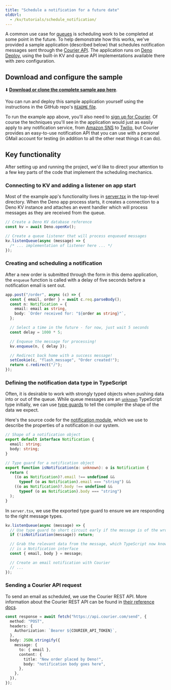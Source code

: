 ```yaml
---
title: "Schedule a notification for a future date"
oldUrl:
  - /kv/tutorials/schedule_notification/
---
```


A common use case for [queues](../manual/queue_overview.md) is scheduling work
to be completed at some point in the future. To help demonstrate how this works,
we've provided a sample application (described below) that schedules
notification messages sent through the [Courier API](https://www.courier.com/).
The application runs on [Deno Deploy](https://deno.com/deploy), using the
built-in KV and queue API implementations available there with zero
configuration.

## Download and configure the sample

⬇️
[**Download or clone the complete sample app here**](https://github.com/kwhinnery/deno_courier_example).

You can run and deploy this sample application yourself using the instructions
in the GitHub repo's
[`README` file](https://github.com/kwhinnery/deno_courier_example).

To run the example app above, you'll also need to
[sign up for Courier](https://app.courier.com/signup). Of course the techniques
you'll see in the application would just as easily apply to any notification
service, from [Amazon SNS](https://aws.amazon.com/sns/) to
[Twilio](https://www.twilio.com), but Courier provides an easy-to-use
notification API that you can use with a personal GMail account for testing (in
addition to all the other neat things it can do).

## Key functionality

After setting up and running the project, we'd like to direct your attention to
a few key parts of the code that implement the scheduling mechanics.

### Connecting to KV and adding a listener on app start

Most of the example app's functionality lives in
[server.tsx](https://github.com/kwhinnery/deno_courier_example/blob/main/server.tsx)
in the top-level directory. When the Deno app process starts, it creates a
connection to a Deno KV instance and attaches an event handler which will
process messages as they are received from the queue.

```ts title="server.tsx"
// Create a Deno KV database reference
const kv = await Deno.openKv();

// Create a queue listener that will process enqueued messages
kv.listenQueue(async (message) => {
  /* ... implementation of listener here ... */
});
```

### Creating and scheduling a notification

After a new order is submitted through the form in this demo application, the
`enqueue` function is called with a delay of five seconds before a notification
email is sent out.

```ts title="server.tsx"
app.post("/order", async (c) => {
  const { email, order } = await c.req.parseBody();
  const n: Notification = {
    email: email as string,
    body: `Order received for: "${order as string}"`,
  };

  // Select a time in the future - for now, just wait 5 seconds
  const delay = 1000 * 5;

  // Enqueue the message for processing!
  kv.enqueue(n, { delay });

  // Redirect back home with a success message!
  setCookie(c, "flash_message", "Order created!");
  return c.redirect("/");
});
```

### Defining the notification data type in TypeScript

Often, it is desirable to work with strongly typed objects when pushing data
into or out of the queue. While queue messages are an
[`unknown`](https://www.typescriptlang.org/docs/handbook/2/functions.html#unknown)
TypeScript type initially, we can use
[type guards](https://www.typescriptlang.org/docs/handbook/2/narrowing.html) to
tell the compiler the shape of the data we expect.

Here's the source code for the
[notification module](https://github.com/kwhinnery/deno_courier_example/blob/main/notification.ts),
which we use to describe the properties of a notification in our system.

```ts title="notification.ts"
// Shape of a notification object
export default interface Notification {
  email: string;
  body: string;
}

// Type guard for a notification object
export function isNotification(o: unknown): o is Notification {
  return (
    ((o as Notification)?.email !== undefined &&
      typeof (o as Notification).email === "string") &&
    ((o as Notification)?.body !== undefined &&
      typeof (o as Notification).body === "string")
  );
}
```

In `server.tsx`, we use the exported type guard to ensure we are responding to
the right message types.

```ts title="server.tsx"
kv.listenQueue(async (message) => {
  // Use type guard to short circuit early if the message is of the wrong type
  if (!isNotification(message)) return;

  // Grab the relevant data from the message, which TypeScript now knows
  // is a Notification interface
  const { email, body } = message;

  // Create an email notification with Courier
  // ...
});
```

### Sending a Courier API request

To send an email as scheduled, we use the Courier REST API. More information
about the Courier REST API can be found in
[their reference docs](https://www.courier.com/docs/reference/send/message/).

```ts title="server.tsx"
const response = await fetch("https://api.courier.com/send", {
  method: "POST",
  headers: {
    Authorization: `Bearer ${COURIER_API_TOKEN}`,
  },
  body: JSON.stringify({
    message: {
      to: { email },
      content: {
        title: "New order placed by Deno!",
        body: "notification body goes here",
      },
    },
  }),
});
```
